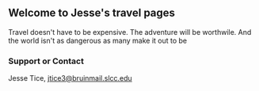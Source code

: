 ## Welcome to Jesse's travel pages

Travel doesn't have to be expensive.  The adventure will be worthwile.  And the world isn't as dangerous as many make it out to be

### Support or Contact

Jesse Tice, jtice3@bruinmail.slcc.edu
